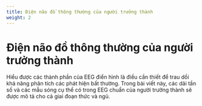 ```yaml
---
title: Điện não đồ thông thường của người trưởng thành
weight: 2
---
```


# Điện não đồ thông thường của người trưởng thành

Hiểu được các thành phần của EEG điển hình là điều cần thiết để trau dồi khả năng phân tích các phát hiện bất thường. Trong bài viết này, các dải tần số và các mẫu sóng cụ thể có trong EEG chuẩn của người trưởng thành sẽ được mô tả cho cả giai đoạn thức và ngủ.

